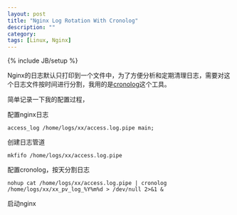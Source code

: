 ```yaml
---
layout: post
title: "Nginx Log Rotation With Cronolog"
description: ""
category: 
tags: [Linux, Nginx]
---
```

{% include JB/setup %}

Nginx的日志默认只打印到一个文件中，为了方便分析和定期清理日志，需要对这个日志文件按时间进行分割，我用的是[cronolog](http://cronolog.org/)这个工具。

简单记录一下我的配置过程，

配置nginx日志

`access_log /home/logs/xx/access.log.pipe main;`

创建日志管道

`mkfifo /home/logs/xx/access.log.pipe`

配置cronolog，按天分割日志

`nohup cat /home/logs/xx/access.log.pipe | cronolog /home/logs/xx/xx_pv_log_%Y%m%d > /dev/null 2>&1 &`

启动nginx